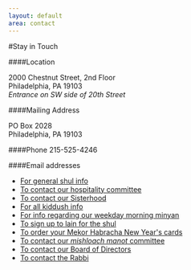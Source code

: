 ```yaml
---
layout: default
area: contact
---
```


#Stay in Touch

####Location

2000 Chestnut Street, 2nd Floor<br/>
Philadelphia, PA 19103<br/>
<em>Entrance on SW side of 20th Street</em>

####Mailing Address

PO Box 2028<br/>
Philadelphia, PA 19103

####Phone
215-525-4246

####Email addresses

- [For general shul info](mailto:mekorhabracha@gmail.com)
- [To contact our hospitality committee](mailto:mekorhospitality@gmail.com)
- [To contact our Sisterhood](mailto:mekorsisterhood@gmail.com)
- [For all kiddush info](mailto:mekorkiddush@gmail.com)
- [For info regarding our weekday morning minyan](mailto:mekorminyan@gmail.com)
- [To sign up to lain for the shul](mailto:mekorlaining@gmail.com)
- [To order your Mekor Habracha New Year's cards](mailto:roshcardsmekor@gmail.com)
- [To contact our *mishloach manot* committee](mailto:mekorpurim@gmail.com)
- [To contact our Board of Directors](mailto:mekorboard@gmail.com)
- [To contact the Rabbi](mailto:rabbiehirsch@gmail.com)
 